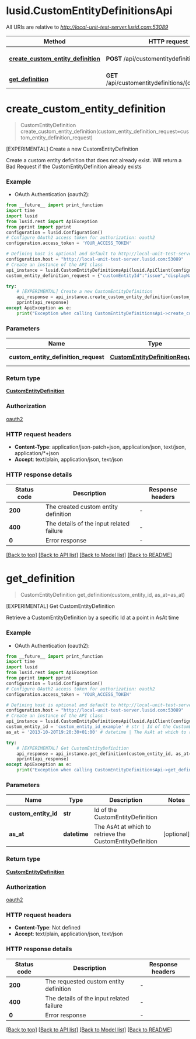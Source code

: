 # lusid.CustomEntityDefinitionsApi

All URIs are relative to *http://local-unit-test-server.lusid.com:53089*

Method | HTTP request | Description
------------- | ------------- | -------------
[**create_custom_entity_definition**](CustomEntityDefinitionsApi.md#create_custom_entity_definition) | **POST** /api/customentitydefinitions | [EXPERIMENTAL] Create a new CustomEntityDefinition
[**get_definition**](CustomEntityDefinitionsApi.md#get_definition) | **GET** /api/customentitydefinitions/{customEntityId} | [EXPERIMENTAL] Get CustomEntityDefinition


# **create_custom_entity_definition**
> CustomEntityDefinition create_custom_entity_definition(custom_entity_definition_request=custom_entity_definition_request)

[EXPERIMENTAL] Create a new CustomEntityDefinition

Create a custom entity definition that does not already exist. Will return a Bad Request if the CustomEntityDefinition already exists

### Example

* OAuth Authentication (oauth2):
```python
from __future__ import print_function
import time
import lusid
from lusid.rest import ApiException
from pprint import pprint
configuration = lusid.Configuration()
# Configure OAuth2 access token for authorization: oauth2
configuration.access_token = 'YOUR_ACCESS_TOKEN'

# Defining host is optional and default to http://local-unit-test-server.lusid.com:53089
configuration.host = "http://local-unit-test-server.lusid.com:53089"
# Create an instance of the API class
api_instance = lusid.CustomEntityDefinitionsApi(lusid.ApiClient(configuration))
custom_entity_definition_request = {"customEntityId":"issue","displayName":"Issue","description":"Represents an issue in the system","fieldSchema":[{"name":"Assigned","temporality":"Bitemporal","type":"bool","required":true},{"name":"Status","temporality":"Bitemporal","type":"string","required":true},{"name":"Effort In Days","temporality":"Monotemporal","type":"number","required":false},{"name":"DateCreated","temporality":"Monotemporal","type":"datetime","required":true}]} # CustomEntityDefinitionRequest | The CustomEntityDefinitionRequest (optional)

try:
    # [EXPERIMENTAL] Create a new CustomEntityDefinition
    api_response = api_instance.create_custom_entity_definition(custom_entity_definition_request=custom_entity_definition_request)
    pprint(api_response)
except ApiException as e:
    print("Exception when calling CustomEntityDefinitionsApi->create_custom_entity_definition: %s\n" % e)
```

### Parameters

Name | Type | Description  | Notes
------------- | ------------- | ------------- | -------------
 **custom_entity_definition_request** | [**CustomEntityDefinitionRequest**](CustomEntityDefinitionRequest.md)| The CustomEntityDefinitionRequest | [optional] 

### Return type

[**CustomEntityDefinition**](CustomEntityDefinition.md)

### Authorization

[oauth2](../README.md#oauth2)

### HTTP request headers

 - **Content-Type**: application/json-patch+json, application/json, text/json, application/*+json
 - **Accept**: text/plain, application/json, text/json

### HTTP response details
| Status code | Description | Response headers |
|-------------|-------------|------------------|
**200** | The created custom entity definition |  -  |
**400** | The details of the input related failure |  -  |
**0** | Error response |  -  |

[[Back to top]](#) [[Back to API list]](../README.md#documentation-for-api-endpoints) [[Back to Model list]](../README.md#documentation-for-models) [[Back to README]](../README.md)

# **get_definition**
> CustomEntityDefinition get_definition(custom_entity_id, as_at=as_at)

[EXPERIMENTAL] Get CustomEntityDefinition

Retrieve a CustomEntityDefinition by a specific Id at a point in AsAt time

### Example

* OAuth Authentication (oauth2):
```python
from __future__ import print_function
import time
import lusid
from lusid.rest import ApiException
from pprint import pprint
configuration = lusid.Configuration()
# Configure OAuth2 access token for authorization: oauth2
configuration.access_token = 'YOUR_ACCESS_TOKEN'

# Defining host is optional and default to http://local-unit-test-server.lusid.com:53089
configuration.host = "http://local-unit-test-server.lusid.com:53089"
# Create an instance of the API class
api_instance = lusid.CustomEntityDefinitionsApi(lusid.ApiClient(configuration))
custom_entity_id = 'custom_entity_id_example' # str | Id of the CustomEntityDefinition
as_at = '2013-10-20T19:20:30+01:00' # datetime | The AsAt at which to retrieve the CustomEntityDefinition (optional)

try:
    # [EXPERIMENTAL] Get CustomEntityDefinition
    api_response = api_instance.get_definition(custom_entity_id, as_at=as_at)
    pprint(api_response)
except ApiException as e:
    print("Exception when calling CustomEntityDefinitionsApi->get_definition: %s\n" % e)
```

### Parameters

Name | Type | Description  | Notes
------------- | ------------- | ------------- | -------------
 **custom_entity_id** | **str**| Id of the CustomEntityDefinition | 
 **as_at** | **datetime**| The AsAt at which to retrieve the CustomEntityDefinition | [optional] 

### Return type

[**CustomEntityDefinition**](CustomEntityDefinition.md)

### Authorization

[oauth2](../README.md#oauth2)

### HTTP request headers

 - **Content-Type**: Not defined
 - **Accept**: text/plain, application/json, text/json

### HTTP response details
| Status code | Description | Response headers |
|-------------|-------------|------------------|
**200** | The requested custom entity definition |  -  |
**400** | The details of the input related failure |  -  |
**0** | Error response |  -  |

[[Back to top]](#) [[Back to API list]](../README.md#documentation-for-api-endpoints) [[Back to Model list]](../README.md#documentation-for-models) [[Back to README]](../README.md)

